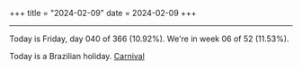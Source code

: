 +++
title = "2024-02-09"
date = 2024-02-09
+++

---

Today is Friday, day 040 of 366 (10.92%). We're in week 06 of 52 (11.53%).

Today is a Brazilian holiday. [Carnival](https://en.wikipedia.org/wiki/Brazilian_Carnival)

